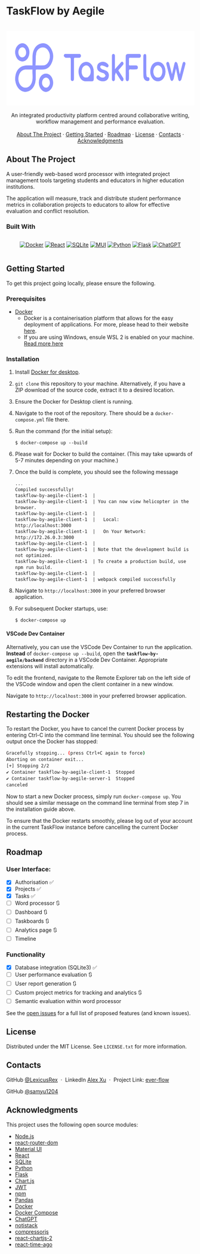 # TaskFlow by Aegile
<a name="readme-top"></a>

<!-- https://www.markdownguide.org/basic-syntax/#reference-style-links -->

<!-- [![Contributors][contributors-shield]][contributors-url]
[![Forks][forks-shield]][forks-url]
[![Stargazers][stars-shield]][stars-url]
[![Issues][issues-shield]][issues-url]
[![MIT License][license-shield]][license-url]
[![LinkedIn][linkedin-shield]][linkedin-url] -->

<!-- PROJECT LOGO & DESCRIPTION & IMAGES -->
<br />
<div align="center">
  <a href="https://github.com/LexicusRex/ever-flow">
    <img src="images/taskflow-logo-left.svg" alt="Logo" width="600" height="200">
  </a>

  <p align="center">
    An integrated productivity platform centred around collaborative writing, workflow management and performance evaluation.
    <br />
    <!-- <a href="https://github.com/LexicusRex/ever-flow"><strong>❌Explore the docs »</strong></a>
    <br /> -->
    <br />
    <a href="#about-the-project">About The Project</a>
    ·
    <a href="#getting-started">Getting Started</a>
    ·
    <!-- <a href="#usage">Usage</a>
    · -->
    <a href="#roadmap">Roadmap</a>
    ·
    <a href="#license">License</a>
    ·
    <a href="#contact">Contacts</a>
    ·
    <a href="#acknowledgments">Acknowledgments</a>
  </p>
</div>

<!-- PROJECT FEATURES -->

<!-- ![](images/ever-flow-dashboard.png)
![](images/ever-flow-project-board.png) -->

## About The Project

A user-friendly web-based word processor with integrated project management tools
targeting students and educators in higher education institutions.

The application will measure, track and distribute student performance metrics in collaboration projects to educators to allow for effective evaluation and conflict resolution.

### Built With

<div align="center" style="display: flex; justify-content: center">

[![Docker][docker-shield]][docker-url]
[![React][react-shield]][react-url]
[![SQLite][SQLite-shield]][SQLite-url]
[![MUI][MUI-shield]][MUI-url]
[![Python][python-shield]][python-url]
[![Flask][flask-shield]][flask-url]
[![ChatGPT][chatgpt-shield]][chatgpt-url]
<!-- [![Pandas][pandas-shield]][pandas-url] -->
<!-- [![Chart.js][chartjs-shield]][chartjs-url] -->
<!-- [![JWT][jwt-shield]][jwt-url] -->
<!-- [![npm][npm-shield]][npm-url] -->
<!-- [![Node.js][nodejs-shield]][nodejs-url] -->
<!-- [![React Router][react-router-shield]][react-router-url] -->

</div>

<!-- GETTING STARTED -->

## Getting Started

To get this project going locally, please ensure the following.

### Prerequisites
-   [Docker][docker-url]
    -   Docker is a containerisation platform that allows for the easy deployment of applications. For more, please head to their website [here](https://www.docker.com/).
    -   If you are using Windows, ensule WSL 2 is enabled on your machine. [Read more here](https://docs.docker.com/desktop/wsl/) 
### Installation
1. Install [Docker for desktop][docker-url].
2. `git clone` this repository to your machine. Alternatively, if you have a ZIP download of the source code, extract it to a desired location.
3. Ensure the Docker for Desktop client is running.
4. Navigate to the root of the repository. There should be a `docker-compose.yml` file there.
5. Run the command (for the initial setup):
    ```console
    $ docker-compose up --build
    ```
6. Please wait for Docker to build the container. (This may take upwards of 5-7 minutes depending on your machine.)
7. Once the build is complete, you should see the following message

    ```console
    ...
    Compiled successfully!
    taskflow-by-aegile-client-1  |
    taskflow-by-aegile-client-1  | You can now view helicopter in the browser.
    taskflow-by-aegile-client-1  |
    taskflow-by-aegile-client-1  |   Local:            http://localhost:3000
    taskflow-by-aegile-client-1  |   On Your Network:  http://172.26.0.3:3000
    taskflow-by-aegile-client-1  |
    taskflow-by-aegile-client-1  | Note that the development build is not optimized.
    taskflow-by-aegile-client-1  | To create a production build, use npm run build.
    taskflow-by-aegile-client-1  |
    taskflow-by-aegile-client-1  | webpack compiled successfully
    ```
8. Navigate to `http://localhost:3000` in your preferred browser application.
9. For subsequent Docker startups, use:
    ```console
    $ docker-compose up
    ```
#### VSCode Dev Container
Alternatively, you can use the VSCode Dev Container to run the application.
**Instead** of `docker-compose up --build`, open the **`taskflow-by-aegile/backend`**
directory in a VSCode Dev Container. Appropriate extensions will install automatically.

To edit the frontend, navigate to the Remote Explorer tab on the left side of the VSCode window and open the client container in a new window.

Navigate to `http://localhost:3000` in your preferred browser application.


## Restarting the Docker
To restart the Docker, you have to cancel the current Docker process by entering Ctrl-C into the command line terminal. 
You should see the following output once the Docker has stopped:
```sh
Gracefully stopping... (press Ctrl+C again to force)
Aborting on container exit...
[+] Stopping 2/2
✔ Container taskflow-by-aegile-client-1  Stopped                                                                              6.1s
✔ Container taskflow-by-aegile-server-1  Stopped                                                                             10.8s
canceled
```
Now to start a new Docker process, simply run `docker-compose up`. 
You should see a similar message on the command line terminal from step 7 in the installation guide above.

To ensure that the Docker restarts smoothly, please log out of your account in the current TaskFlow instance before cancelling the current Docker process.

<!-- 
## Setup Configurations (Optional)
To change configuration settings for the server, open the "__config__.py" file in “backend/src”. 
The file will look like the following:

```py
# in seconds
# 1 day = 86400 seconds
# Use under 5 minutes for testing purposes
# 5 minutes = 300 seconds
# 4 minutes = 240 seconds
# 3 minutes = 180 seconds
# 2 minutes = 120 seconds
# 1 minute = 60 seconds
ANALYTICS_TIMESPAN = 60
# Set to either True or False
# Set to False to wipe all data on the backend (database, user reports, user analytics) when running docker-compose
# Set to True use existing data stored in the backend
DATA_PERSISTENCE = False
```
Here, you can change the `ANALYTICS_TIMESPAN` constant, which dictates the number of seconds between each update of the user and project analytics. 
The `DATA_PERSISTENCE` constant can also be switched between `False` and `True`. 
  If `False` - running “docker-compose up” will wipe all data on the backend. 
  If `True` - the backend data will persist between Docker restarts. -->

<!-- USAGE EXAMPLES -->

<!-- ## Usage

❌

Use this space to show useful examples of how a project can be used. Additional screenshots, code examples and demos work well in this space. You may also link to more resources. -->

<!-- _For more examples, please refer to the [Documentation](https://example.com)_ -->

<!-- ROADMAP -->

## Roadmap

### User Interface:

-   [x] Authorisation ✅
-   [x] Projects ✅
-   [x] Tasks ✅
-   [ ] Word processor 🔃
-   [ ] Dashboard 🔃
-   [ ] Taskboards 🔃
-   [ ] Analytics page 🔃
-   [ ] Timeline

### Functionality

- [x] Database integration (SQLite3) ✅
- [ ] User performance evaluation 🔃
- [ ] User report generation 🔃
- [ ] Custom project metrics for tracking and analytics 🔃
- [ ] Semantic evaluation within word processor

See the [open issues](https://github.com/LexicusRex/ever-flow/issues) for a full list of proposed features (and known issues).

<!-- LICENSE -->

## License

<!-- Currently unlicensed. The **default copyright laws apply**. You may **NOT** distribute, reproduce or derive works from this project. -->

Distributed under the MIT License. See `LICENSE.txt` for more information.

<!-- CONTACT -->

## Contacts

<!--
LexicusRex - [@twitter_handle](https://twitter.com/twitter_handle) - email@email_client.com -->

GitHub [@LexicusRex](https://github.com/LexicusRex) &nbsp;&middot;&nbsp;
LinkedIn [Alex Xu](https://www.linkedin.com/in/alex-tian-xu/) &nbsp;&middot;&nbsp;
Project Link: [ever-flow](https://github.com/LexicusRex/taskflow-by-aegile)

GitHub [@samyu1204](https://github.com/samyu1204)

<!-- ACKNOWLEDGMENTS -->

## Acknowledgments

This project uses the following open source modules:

-   [Node.js](https://nodejs.org/)
-   [react-router-dom](https://github.com/remix-run/react-router)
-   [Material UI](https://mui.com/)
-   [React](https://reactjs.org/)
-   [SQLite](https://www.sqlite.org/index.html)
-   [Python](https://www.python.org/)
-   [Flask](https://flask.palletsprojects.com/en/2.0.x/)
-   [Chart.js](https://www.chartjs.org/)
-   [JWT](https://jwt.io/)
-   [npm](https://www.npmjs.com/)
-   [Pandas](https://pandas.pydata.org/)
-   [Docker](https://www.docker.com/)
-   [Docker Compose](https://docs.docker.com/compose/)
-   [ChatGPT](http://openai.com/)
-   [notistack](https://iamhosseindhv.com/notistack)
-   [compressorjs](https://fengyuanchen.github.io/compressorjs/)
-   [react-chartjs-2](https://github.com/reactchartjs/react-chartjs-2)
-   [react-time-ago](https://gitlab.com/catamphetamine/react-time-ago)
<!-- -   [React Quill]( -->

<!-- MARKDOWN LINKS -->

[linkedin-shield]: https://img.shields.io/badge/-LinkedIn-black.svg?style=for-the-badge&logo=linkedin&colorB=555
[linkedin-url]: https://linkedin.com/in/linkedin_username
[docker-shield]: https://img.shields.io/badge/docker-%230db7ed.svg?style=for-the-badge&logo=docker&logoColor=white
[docker-url]: https://www.docker.com/
[react-shield]: https://img.shields.io/badge/React-20232A?style=for-the-badge&logo=react&logoColor=61DAFB
[react-url]: https://reactjs.org/
[MUI-shield]: https://img.shields.io/badge/MUI-%230081CB.svg?style=for-the-badge&logo=mui&logoColor=white
[MUI-url]: https://mui.com/material-ui/
[SQLite-shield]: https://img.shields.io/badge/sqlite-%2307405e.svg?style=for-the-badge&logo=sqlite&logoColor=white
[SQLite-url]: https://www.sqlite.org/index.html
[python-shield]: https://img.shields.io/badge/python-3670A0?style=for-the-badge&logo=python&logoColor=ffdd54
[python-url]: https://www.python.org/
[pandas-shield]: https://img.shields.io/badge/pandas-%23150458.svg?style=for-the-badge&logo=pandas&logoColor=white
[pandas-url]: https://pandas.pydata.org/
[flask-shield]: https://img.shields.io/badge/flask-%23000.svg?style=for-the-badge&logo=flask&logoColor=white
[flask-url]: https://flask.palletsprojects.com/en/2.0.x/
[chartjs-shield]: https://img.shields.io/badge/chart.js-F5788D.svg?style=for-the-badge&logo=chart.js&logoColor=white
[chartjs-url]: https://www.chartjs.org/
[jwt-shield]: https://img.shields.io/badge/JWT-black?style=for-the-badge&logo=JSON%20web%20tokens
[jwt-url]: https://jwt.io/
[npm-shield]: https://img.shields.io/badge/npm-CB3837?style=for-the-badge&logo=npm&logoColor=white
[npm-url]: https://www.npmjs.com/
[nodejs-shield]: https://img.shields.io/badge/node.js-6DA55F?style=for-the-badge&logo=node.js&logoColor=white
[nodejs-url]: https://nodejs.org/en/
[react-router-shield]: https://img.shields.io/badge/React_Router-CA4245?style=for-the-badge&logo=react-router&logoColor=white
[react-router-url]: https://reactrouter.com/
[chatgpt-shield]: https://img.shields.io/badge/chatGPT-74aa9c?style=for-the-badge&logo=openai&logoColor=white
[chatgpt-url]: https://openai.com/
